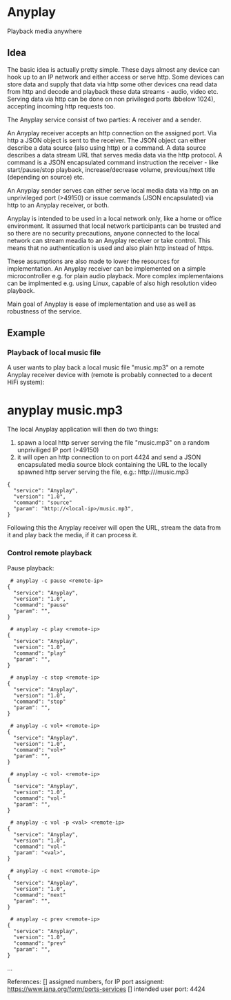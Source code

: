 # Anyplay
Playback media anywhere

## Idea
The basic idea is actually pretty simple. These days almost any device can
hook up to an IP network and either access or serve http. Some devices can
store data and supply that data via http some other devices cna read data
from http and decode and playback these data streams - audio, video etc.
Serving data via http can be done on non privileged ports (bbelow 1024),
accepting incoming http requests too.

The Anyplay service consist of two parties: A receiver and a sender.

An Anyplay receiver accepts an http connection on the assigned port. Via
http a JSON object is sent to the receiver. The JSON object can either
describe a data source (also using http) or a command. A data source
describes a data stream URL that serves media data via the http protocol. A
command is a JSON encapsulated command instruction the receiver - like
start/pause/stop playback, increase/decrease volume, previous/next title
(depending on source) etc.

An Anyplay sender serves can either serve local media data via http on an
unprivileged port (>49150) or issue commands (JSON encapsulated) via http
to an Anyplay receiver, or both.

Anyplay is intended to be used in a local network only, like a home or
office environment. It assumed that local network participants can be
trusted and so there are no security precautions, anyone connected to the
local network can stream meadia to an Anyplay receiver or take control. This
means that no authentication is used and also plain http instead of https.

These assumptions are also made to lower the resources for implementation.
An Anyplay receiver can be implemented on a simple microcontroller e.g. for
plain audio playback. More complex implementaions can be implmented e.g.
using Linux, capable of also high resolution video playback.

Main goal of Anyplay is ease of implementation and use as well as robustness
of the service.


## Example
### Playback of local music file
A user wants to play back a local music file "music.mp3" on a remote Anyplay
receiver device with <remote-ip> (remote is probably connected to a decent
HiFi system):

 # anyplay music.mp3 <remote-ip>

The local Anyplay application will then do two things:
1. spawn a local http server serving the file "music.mp3" on a random
unpriviliged IP port (>49150)
2. it will open an http connection to <remote-ip> on port 4424 and send a
JSON encapsulated media source block containing the URL to the locally
spawned http server serving the file, e.g.:
  http://<local-ip>/music.mp3

```
{
  "service": "Anyplay",
  "version": "1.0",
  "command": "source"
  "param": "http://<local-ip>/music.mp3",
}
```

Following this the Anyplay receiver will open the URL, stream the data from
it and play back the media, if it can process it.

### Control remote playback

Pause playback:
```
 # anyplay -c pause <remote-ip>
{
  "service": "Anyplay",
  "version": "1.0",
  "command": "pause"
  "param": "",
}
```

```
 # anyplay -c play <remote-ip>
{
  "service": "Anyplay",
  "version": "1.0",
  "command": "play"
  "param": "",
}
```

```
 # anyplay -c stop <remote-ip>
{
  "service": "Anyplay",
  "version": "1.0",
  "command": "stop"
  "param": "",
}
```

```
 # anyplay -c vol+ <remote-ip>
{
  "service": "Anyplay",
  "version": "1.0",
  "command": "vol+"
  "param": "",
}
```

```
 # anyplay -c vol- <remote-ip>
{
  "service": "Anyplay",
  "version": "1.0",
  "command": "vol-"
  "param": "",
}
```

```
 # anyplay -c vol -p <val> <remote-ip>
{
  "service": "Anyplay",
  "version": "1.0",
  "command": "vol-"
  "param": "<val>",
}
```

```
 # anyplay -c next <remote-ip>
{
  "service": "Anyplay",
  "version": "1.0",
  "command": "next"
  "param": "",
}
```

```
 # anyplay -c prev <remote-ip>
{
  "service": "Anyplay",
  "version": "1.0",
  "command": "prev"
  "param": "",
}
```
 ...




References:
[] assigned numbers, for IP port assignent:
https://www.iana.org/form/ports-services
[] intended user port:
4424

